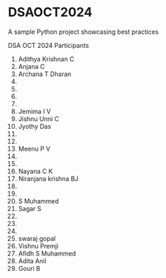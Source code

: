 # DSAOCT2024
A sample Python project showcasing best practices

DSA OCT 2024 Participants

1. Adithya Krishnan C
2. Anjana C
3. Archana T Dharan
4. 
5. 
6. 
7. 
8. Jemima I V
9. Jishnu Unni C
10. Jyothy Das
11. 
12. 
13. Meenu P V
14. 
15. 
16. Nayana C K
17. Niranjana krishna BJ
18. 
19. 
20. S Muhammed
21. Sagar S
22. 
23. 
24. 
25. swaraj gopal
26. Vishnu Premji
27. Afidh S Muhammed
28. Adita Anil
29. Gouri B
